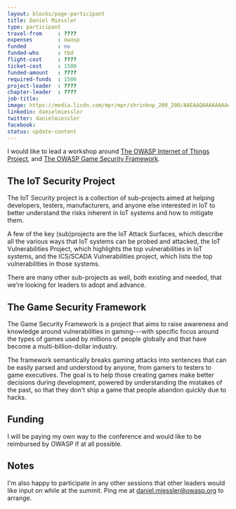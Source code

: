```yaml
---
layout: blocks/page-participant
title: Daniel Miessler
type: participant
travel-from     : ????
expenses        : owasp
funded          : no
funded-who      : tbd
flight-cost     : ????
ticket-cost     : 1500
funded-amount   : ????
required-funds  : 1500
project-leader  : ????
chapter-leader  : ????
job-title:
image: https://media.licdn.com/mpr/mpr/shrinknp_200_200/AAEAAQAAAAAAAAeEAAAAJDRjM2MzY2RkLThiY2UtNGIzYi1hMDk5LWFkY2ViZDRjMTAxMg.jpg
linkedin: danielmiessler
twitter: danielmiessler
facebook:
status: update-content
---
```


I would like to lead a workshop around [The OWASP Internet of Things Project](https://www.owasp.org/index.php/OWASP_Internet_of_Things_Project), and [The OWASP Game Security Framework](https://www.owasp.org/index.php/OWASP_Game_Security_Framework_Project).

## The IoT Security Project

The IoT Security project is a collection of sub-projects aimed at helping developers, testers, manufacturers, and anyone else interested in IoT to better understand the risks inherent in IoT systems and how to mitigate them.

A few of the key (sub)projects are the IoT Attack Surfaces, which describe all  the various ways that IoT systems can be probed and attacked, the IoT Vulnerabilities Project, which highlights the top vulnerabilities in IoT systems, and the ICS/SCADA Vulnerabilities project, which lists the top vulnerabilities in those systems.

There are many other sub-projects as well, both existing and needed, that we're looking for leaders to adopt and advance.

## The Game Security Framework

The Game Security Framework is a project that aims to raise awareness and knowledge around vulnerabilities in gaming---with specific focus around the types of games used by millions of people globally and that have become a multi-billion-dollar industry.

The framework semantically breaks gaming attacks into sentences that can be easily parsed and understood by anyone, from gamers to testers to game executives. The goal is to help those creating games make better decisions during development, powered by understanding the mistakes of the past, so that  they don't ship a game that people abandon quickly due to hacks.

## Funding

I will be paying my own way to the conference and would like to be reimbursed by OWASP if at all possible.

## Notes

I'm also happy to participate in any other sessions that other leaders would like input on while at the summit. Ping me at daniel.miessler@owasp.org to arrange.
